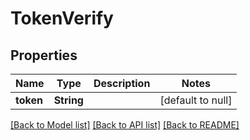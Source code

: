# TokenVerify
## Properties

Name | Type | Description | Notes
------------ | ------------- | ------------- | -------------
**token** | **String** |  | [default to null]

[[Back to Model list]](../README.md#documentation-for-models) [[Back to API list]](../README.md#documentation-for-api-endpoints) [[Back to README]](../README.md)

